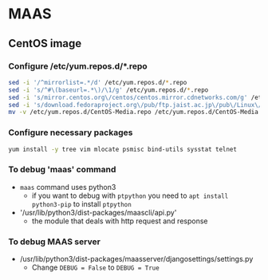 # MAAS
## CentOS image
### Configure /etc/yum.repos.d/*.repo
```sh
sed -i '/^mirrorlist=.*/d' /etc/yum.repos.d/*.repo
sed -i 's/^#\(baseurl=.*\)/\1/g' /etc/yum.repos.d/*.repo
sed -i 's/mirror.centos.org\/centos/centos.mirror.cdnetworks.com/g' /etc/yum.repos.d/CentOS-*.repo
sed -i 's/download.fedoraproject.org\/pub/ftp.jaist.ac.jp\/pub\/Linux\/Fedora/g' /etc/yum.repos.d/epel*.repo
mv -v /etc/yum.repos.d/CentOS-Media.repo /etc/yum.repos.d/CentOS-Media.repo.bak
```

### Configure necessary packages
```sh
yum install -y tree vim mlocate psmisc bind-utils sysstat telnet 
```

### To debug 'maas' command
- `maas` command uses python3
  - if you want to debug with `ptpython` you need to `apt install python3-pip` to install `ptpython`
- '/usr/lib/python3/dist-packages/maascli/api.py'
  - the module that deals with http request and response

### To debug MAAS server
- /usr/lib/python3/dist-packages/maasserver/djangosettings/settings.py
  - Change `DEBUG = False` to `DEBUG = True`
